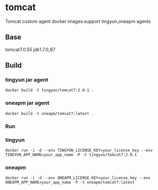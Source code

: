 # tomcat
Tomcat custom agent docker images:support tingyun,oneapm agents

## Base
tomcat7.0.55 jdk1.7.0_67

## Build

### tingyun jar agent
```
docker build -t tingyun/tomcat7:2.0.1 .
```
### oneapm jar agent
```
docker build -t oneapm/tomcat7:latest .
```

### Run

### tingyun
```
docker run -i -d --env TINGYUN_LICENSE_KEY=your_license_key --env TINGYUN_APP_NAME=your_app_name -P -t tingyun/tomcat7:2.0.1
```

### oneapm
```
docker run -i -d --env ONEAPM_LICENSE_KEY=your_license_key --env ONEAPM_APP_NAME=your_app_name -P -t oneapm/tomcat7:latest
```